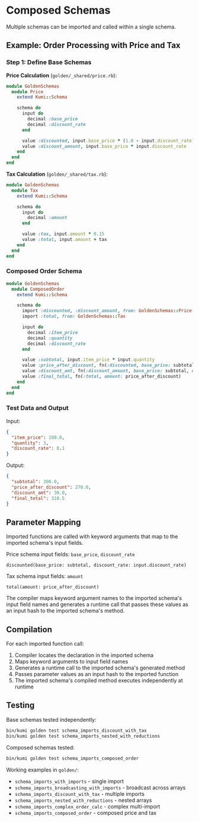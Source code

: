 # Composed Schemas

Multiple schemas can be imported and called within a single schema.

## Example: Order Processing with Price and Tax

### Step 1: Define Base Schemas

**Price Calculation** (`golden/_shared/price.rb`):
```ruby
module GoldenSchemas
  module Price
    extend Kumi::Schema

    schema do
      input do
        decimal :base_price
        decimal :discount_rate
      end

      value :discounted, input.base_price * (1.0 - input.discount_rate)
      value :discount_amount, input.base_price * input.discount_rate
    end
  end
end
```

**Tax Calculation** (`golden/_shared/tax.rb`):
```ruby
module GoldenSchemas
  module Tax
    extend Kumi::Schema

    schema do
      input do
        decimal :amount
      end

      value :tax, input.amount * 0.15
      value :total, input.amount + tax
    end
  end
end
```

### Composed Order Schema

```ruby
module GoldenSchemas
  module ComposedOrder
    extend Kumi::Schema

    schema do
      import :discounted, :discount_amount, from: GoldenSchemas::Price
      import :total, from: GoldenSchemas::Tax

      input do
        decimal :item_price
        decimal :quantity
        decimal :discount_rate
      end

      value :subtotal, input.item_price * input.quantity
      value :price_after_discount, fn(:discounted, base_price: subtotal, discount_rate: input.discount_rate)
      value :discount_amt, fn(:discount_amount, base_price: subtotal, discount_rate: input.discount_rate)
      value :final_total, fn(:total, amount: price_after_discount)
    end
  end
end
```

### Test Data and Output

Input:
```json
{
  "item_price": 100.0,
  "quantity": 3,
  "discount_rate": 0.1
}
```

Output:
```json
{
  "subtotal": 300.0,
  "price_after_discount": 270.0,
  "discount_amt": 30.0,
  "final_total": 310.5
}
```

## Parameter Mapping

Imported functions are called with keyword arguments that map to the imported schema's input fields.

Price schema input fields: `base_price`, `discount_rate`
```kumi
discounted(base_price: subtotal, discount_rate: input.discount_rate)
```

Tax schema input fields: `amount`
```kumi
total(amount: price_after_discount)
```

The compiler maps keyword argument names to the imported schema's input field names and generates a runtime call that passes these values as an input hash to the imported schema's method.

## Compilation

For each imported function call:
1. Compiler locates the declaration in the imported schema
2. Maps keyword arguments to input field names
3. Generates a runtime call to the imported schema's generated method
4. Passes parameter values as an input hash to the imported function
5. The imported schema's compiled method executes independently at runtime

## Testing

Base schemas tested independently:
```bash
bin/kumi golden test schema_imports_discount_with_tax
bin/kumi golden test schema_imports_nested_with_reductions
```

Composed schemas tested:
```bash
bin/kumi golden test schema_imports_composed_order
```

Working examples in `golden/`:
- `schema_imports_with_imports` - single import
- `schema_imports_broadcasting_with_imports` - broadcast across arrays
- `schema_imports_discount_with_tax` - multiple imports
- `schema_imports_nested_with_reductions` - nested arrays
- `schema_imports_complex_order_calc` - complex multi-import
- `schema_imports_composed_order` - composed price and tax
